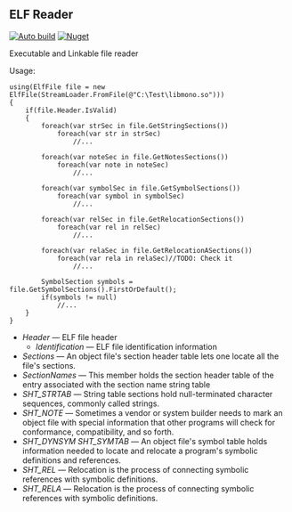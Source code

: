 ﻿## ELF Reader

[![Auto build](https://github.com/DKorablin/ElfReader/actions/workflows/dotnet.yml/badge.svg)](https://github.com/DKorablin/ElfReader/releases/latest)
[![Nuget](https://img.shields.io/nuget/v/AlphaOmega.ElfReader)](https://www.nuget.org/packages/AlphaOmega.ElfReader)

Executable and Linkable file reader

Usage:

    using(ElfFile file = new ElfFile(StreamLoader.FromFile(@"C:\Test\libmono.so")))
    {
        if(file.Header.IsValid)
        {
            foreach(var strSec in file.GetStringSections())
                foreach(var str in strSec)
                    //...

            foreach(var noteSec in file.GetNotesSections())
                foreach(var note in noteSec)
                    //...

            foreach(var symbolSec in file.GetSymbolSections())
                foreach(var symbol in symbolSec)
                    //...

            foreach(var relSec in file.GetRelocationSections())
                foreach(var rel in relSec)
                    //...

            foreach(var relaSec in file.GetRelocationASections())
                foreach(var rela in relaSec)//TODO: Check it
                    //...

            SymbolSection symbols = file.GetSymbolSections().FirstOrDefault();
            if(symbols != null)
                //...
        }
    }

- _Header_ &mdash; ELF file header
  - _Identification_ &mdash; ELF file identification information
- _Sections_ &mdash; An object file's section header table lets one locate all the file's sections.
- _SectionNames_ &mdash; This member holds the section header table of the entry associated with the section name string table
- _SHT_STRTAB_ &mdash; String table sections hold null-terminated character sequences, commonly called strings.
- _SHT_NOTE_ &mdash; Sometimes a vendor or system builder needs to mark an object file with special information that other programs will check for conformance, compatibility, and so forth.
- _SHT_DYNSYM SHT_SYMTAB_ &mdash; An object file's symbol table holds information needed to locate and relocate a program's symbolic definitions and references.
- _SHT_REL_ &mdash; Relocation is the process of connecting symbolic references with symbolic definitions.
- _SHT_RELA_ &mdash; Relocation is the process of connecting symbolic references with symbolic definitions.